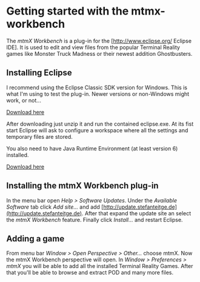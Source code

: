 Getting started with the mtmx-workbench
========================================

The *mtmX Workbench* is a plug-in for the [http://www.eclipse.org/ Eclipse IDE].
It is used to edit and view files from the popular Terminal Reality games like Monster Truck Madness or their newest 
addition Ghostbusters.

## Installing Eclipse

I recommend using the Eclipse Classic SDK version for Windows.
This is what I'm using to test the plug-in.
Newer versions or non-Windows might work, or not...

[Download here](http://eclipse.org/downloads)

After downloading just unzip it and run the contained eclipse.exe. 
At its fist start Eclipse will ask to configure a workspace where all the settings and temporary files are stored.

You also need to have Java Runtime Environment (at least version 6) installed.

[Download here](http://www.oracle.com/technetwork/java/javase/downloads/index.html)

## Installing the mtmX Workbench plug-in

In the menu bar open *Help > Software Updates*. Under the *Available Software* tab click *Add site...* and add 
[http://update.stefanteitge.de](http://update.stefanteitge.de). After that expand the update site an select the *mtmX Workbench* feature. 
Finally click *Install...* and restart Eclipse.

## Adding a game

From menu bar *Window > Open Perspective > Other...* choose mtmX. Now the mtmX Workbench perspective will open. 
In *Window > Preferences > mtmX* you will be able to add all the installed Terminal Reality Games. 
After that you'll be able to browse and extract POD and many more files.

